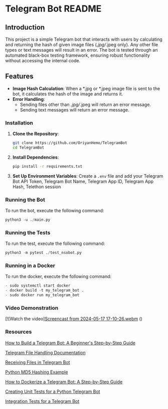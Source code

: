 # Telegram Bot README

## Introduction

This project is a simple Telegram bot that interacts with users by calculating and returning the hash of given image files (*.jpg/*.jpeg only). Any other file types or text messages will result in an error. The bot is tested through an automated black-box testing framework, ensuring robust functionality without accessing the internal code.

## Features

- **Image Hash Calculation**: When a *.jpg or *.jpeg image file is sent to the bot, it calculates the hash of the image and returns it.
- **Error Handling**:
  - Sending files other than *.jpg/*.jpeg will return an error message.
  - Sending text messages will return an error message.


### Installation

1. **Clone the Repository**:
    ```bash
    git clone https://github.com/OriyanHemo/TelegramBot
    cd TelegramBot
    ```

2. **Install Dependencies**:
    ```bash
    pip install -r requirements.txt
    ```
3. **Set Up Environment Variables**:
    Create a `.env` file and add your Telegram Bot API Token, Telegram Bot Name, Telegram App ID, Telegram App Hash, Telethon session


### Running the Bot

To run the bot, execute the following command:
```python
python3 -u ./main.py
```
### Running the Tests

To run the test, execute the following command:
```python
python3 -m pytest ./test_nsobot.py
```

### Running in a Docker
To run the docker, execute the following command:
```python
- sudo systemctl start docker
- docker build -t my_telegram_bot .
- sudo docker run my_telegram_bot
```
### Video Demonstration
[![Watch the video][Screencast from 2024-05-17 17-10-26.webm](https://github.com/OriyanHemo/TelegramBot/assets/121008849/acfd3d2d-3c11-4bc3-88f4-cdfae8fee7b8)
()

### Resources
[How to Build a Telegram Bot: A Beginner's Step-by-Step Guide](https://tjtanjin.medium.com/how-to-build-a-telegram-bot-a-beginners-step-by-step-guide-c671ce027c55)

[Telegram File Handling Documentation](https://docs.python-telegram-bot.org/en/v13.1/telegram.file.html)

[Receiving Files in Telegram Bot](https://grammy.dev/guide/files#receiving-files)

[Python MD5 Hashing Example](https://mkyong.com/python/python-md5-hashing-example/)

[How to Dockerize a Telegram Bot: A Step-by-Step Guide](https://tjtanjin.medium.com/how-to-dockerize-a-telegram-bot-a-step-by-step-guide-b14bc427f5dc)

[Creating Unit Tests for a Python Telegram Bot](https://stackoverflow.com/questions/63623930/how-to-create-unit-test-for-a-python-telegram-bot)

[Integration Tests for a Telegram Bot](https://dev.to/blueset/how-to-write-integration-tests-for-a-telegram-bot-4c0e)

